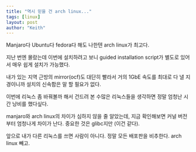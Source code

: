 ```yaml
---
title: "역시 믿을 건 arch linux..."
tags: [linux]
layout: post
author: "Keith"
---
```


Manjaro다 Ubuntu다 fedora다 해도 나한텐 arch linux가 최고다.

지난 번엔 몰랐는데 이번에 설치하려고 보니 guided installation script가 별도로 있어서 매우 쉽게 설치가 가능했다.

내가 있는 지역 근방의 mirror(ocf)도 대단히 빨라서 거의 1GbE 속도를 최대로 다 낼 지경이니까 설치의 신속함은 말 할 필요가 없다.

이번에 리눅스 좀 바꿔볼까 해서 건드려 본 수많은 리눅스들을 생각하면 정말 엄청난 시간 낭비를 했다싶다.

manjaro와 arch linux의 차이가 심하지 않을 줄 알았는데, 지금 확인해보면 커널 버전부터 엄청나게 차이가 난다. 중요한 것은 glibc지만 (이건 같다).

앞으로 내가 다른 리눅스를 쓰면 사람이 아니다. 정말 모든 배포판을 비추한다. arch linux 빼고.